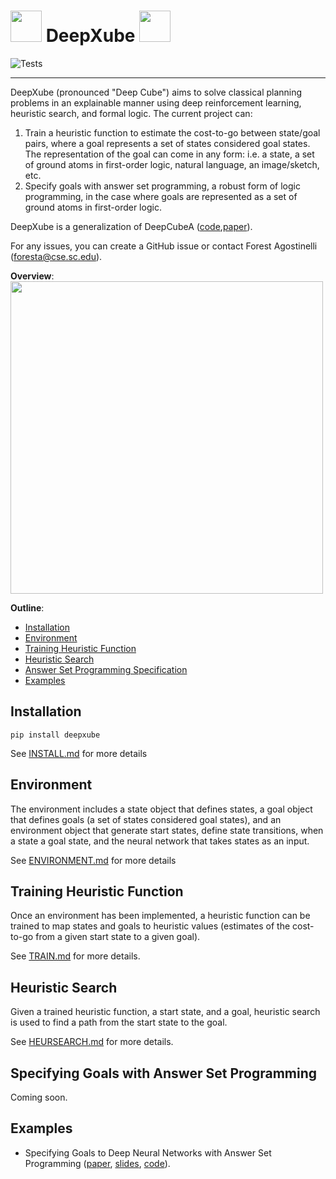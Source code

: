 # <img src="./misc/images/scrambledCube.png" width="50"> DeepXube <img src="./misc/images/solvedCube.png" width="50">
![Tests](https://github.com/forestagostinelli/deepxube/actions/workflows/test.yml/badge.svg)

--------------------------------------------------------------------------------

DeepXube (pronounced "Deep Cube") aims to solve classical planning problems in an explainable manner using deep reinforcement learning, 
heuristic search, and formal logic. The current project can:

1) Train a heuristic function to estimate the cost-to-go between state/goal pairs, 
where a goal represents a set of states considered goal states. The representation of the goal can come 
in any form: i.e. a state, a set of ground atoms in first-order logic, natural language, an image/sketch, etc.
2) Specify goals with answer set programming, a robust form of logic programming, in the case where goals are represented as a set of ground atoms in first-order logic.

DeepXube is a generalization of DeepCubeA ([code](https://github.com/forestagostinelli/DeepCubeA/),[paper](https://cse.sc.edu/~foresta/assets/files/SolvingTheRubiksCubeWithDeepReinforcementLearningAndSearch_Final.pdf)).

For any issues, you can create a GitHub issue or contact Forest Agostinelli (foresta@cse.sc.edu).

**Overview**:\
<img src="./misc/images/overview.png" width="500">

**Outline**:

- [Installation](#installation)
- [Environment](#environment-implementation)
- [Training Heuristic Function](#training-heuristic-function)
- [Heuristic Search](#heuristic-search)
- [Answer Set Programming Specification](#specifying-goals-with-answer-set-programming)
- [Examples](#examples)



## Installation

`pip install deepxube`

See [INSTALL.md](INSTALL.md) for more details

## Environment
The environment includes a state object that defines states, a goal object that defines goals (a set of states considered goal states),
and an environment object that generate start states, define state transitions, when a state a goal state, and the neural network that takes states as an input.

See [ENVIRONMENT.md](ENVIRONMENT.md) for more details


## Training Heuristic Function
Once an environment has been implemented, a heuristic function can be trained to map states and goals to heuristic 
values (estimates of the cost-to-go from a given start state to a given goal).

See [TRAIN.md](TRAIN.md) for more details.

## Heuristic Search
Given a trained heuristic function, a start state, and a goal, heuristic search is used to find a path from the start state 
to the goal.

See [HEURSEARCH.md](HEURSEARCH.md) for more details.

## Specifying Goals with Answer Set Programming
Coming soon.

## Examples
- Specifying Goals to Deep Neural Networks with Answer Set Programming ([paper](https://ojs.aaai.org/index.php/ICAPS/article/view/31454/33614), [slides](https://cse.sc.edu/~foresta/assets/files/GoalSpec.pdf), [code](https://github.com/forestagostinelli/SpecGoal)).